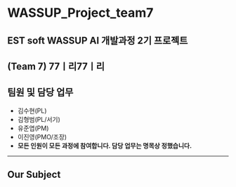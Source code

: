 # WASSUP_Project_team7
## EST soft WASSUP AI 개발과정 2기 프로젝트
## (Team 7) 77ㅣ리77ㅣ리
## 팀원 및 담당 업무
  + 김수현(PL)
  + 김형범(PL/서기)
  + 유준엽(PM)
  + 이진영(PMO/조장)
  + **모든 인원이 모든 과정에 참여합니다. 담당 업무는 명목상 정했습니다.**
---
## Our Subject


